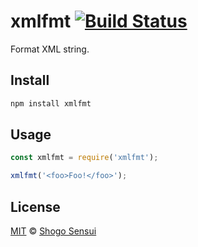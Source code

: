 # xmlfmt [![Build Status](https://travis-ci.org/1000ch/xmlfmt.svg?branch=master)](https://travis-ci.org/1000ch/xmlfmt)

Format XML string.

## Install

```sh
npm install xmlfmt
```

## Usage

```javascript
const xmlfmt = require('xmlfmt');

xmlfmt('<foo>Foo!</foo>');
```

## License

[MIT](https://1000ch.mit-license.org) © [Shogo Sensui](https://github.com/1000ch)
